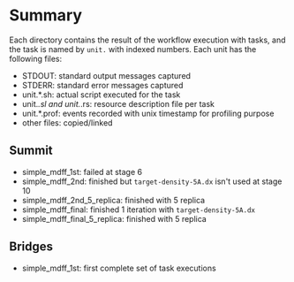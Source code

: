 # Summary

Each directory contains the result of the workflow execution with tasks, and the task is named by `unit.` with indexed numbers. Each unit has the following files:

- STDOUT: standard output messages captured
- STDERR: standard error messages captured
- unit.*.sh: actual script executed for the task
- unit.*.sl and unit.*.rs: resource description file per task
- unit.*.prof: events recorded with unix timestamp for profiling purpose
- other files: copied/linked

## Summit

- simple_mdff_1st: failed at stage 6	
- simple_mdff_2nd: finished but `target-density-5A.dx` isn't used at stage 10
- simple_mdff_2nd_5_replica: finished with 5 replica
- simple_mdff_final: finished 1 iteration with `target-density-5A.dx`
- simple_mdff_final_5_replica: finished with 5 replica

## Bridges

- simple_mdff_1st: first complete set of task executions
